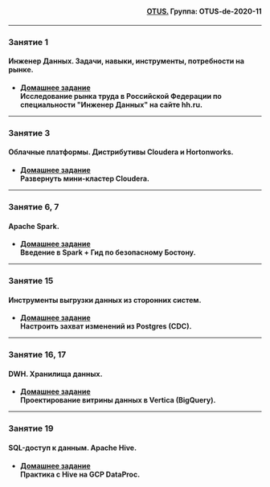 #

<div align="right"><h4><a href="https://otus.ru/">OTUS.</a> Группа: OTUS-de-2020-11</h4></div>

***

### **Занятие 1**
#### Инженер Данных. Задачи, навыки, инструменты, потребности на рынке.
- [**Домашнее задание**](https://github.com/radchenkoam/OTUS-de-2020-11/blob/dev/homeworks/hw1.md "Ctrl+click->new tab")</br>**Исследование рынка труда в Российской Федерации по специальности "Инженер Данных" на сайте hh.ru.**

***

### **Занятие 3**
#### Облачные платформы. Дистрибутивы Cloudera и Hortonworks.
- [**Домашнее задание**](https://github.com/radchenkoam/OTUS-de-2020-11/blob/dev/homeworks/hw2.md "Ctrl+click->new tab")</br>**Развернуть мини-кластер Cloudera.**

***

### **Занятие 6, 7**
#### Apache Spark.
- [**Домашнее задание**](https://github.com/radchenkoam/OTUS-de-2020-11/blob/dev/homeworks/hw3.md "Ctrl+click->new tab")</br>**Введение в Spark + Гид по безопасному Бостону.**

***

### **Занятие 15**
#### Инструменты выгрузки данных из сторонних систем.
- [**Домашнее задание**](https://github.com/radchenkoam/OTUS-de-2020-11/blob/dev/homeworks/hw4.md "Ctrl+click->new tab")</br>**Настроить захват изменений из Postgres (CDC).**

***

### **Занятие 16, 17**
#### DWH. Хранилища данных.
- [**Домашнее задание**](https://github.com/radchenkoam/OTUS-de-2020-11/blob/dev/homeworks/hw5.md "Ctrl+click->new tab")</br>**Проектирование витрины данных в Vertica (BigQuery).**

***

### **Занятие 19**
#### SQL-доступ к данным. Apache Hive.
- [**Домашнее задание**](https://github.com/radchenkoam/OTUS-de-2020-11/blob/dev/homeworks/hw6.md "Ctrl+click->new tab")</br>**Практика с Hive на GCP DataProc.**
